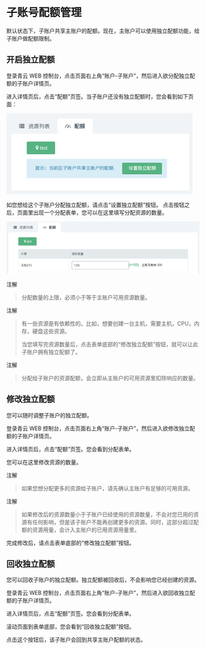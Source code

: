 ---
---

# 子账号配额管理

默认状态下，子账户共享主账户的配额。现在，主账户可以使用独立配额功能，给子账户做配额限制。

## 开启独立配额

登录青云 WEB 控制台，点击页面右上角“账户-子账户”，然后进入欲分配独立配额的子账户详情页。

进入详情页后，点击“配额”页签。当子账户还没有独立配额时，您会看到如下页面：

![子账户未开启独立配额](../_images/indep-quota-disabled.png)

如您想给这个子账户分配独立配额，请点击“设置独立配额”按钮。 点击按钮之后，页面里出现一个分配表单，您可以在这里填写分配资源的数量。

![填写资源数量](../_images/indep-quota-grant.png)

注解

> 分配数量的上限，必须小于等于主账户可用资源数量。

注解

> 有一些资源是有依赖性的。比如，想要创建一台主机，需要主机，CPU，内存，硬盘这些资源。
>
> 当您填写完资源数量后，点击表单底部的“修改独立配额”按钮，就可以让此子账户拥有独立配额了。

注解

> 分配给子账户的资源配额，会立即从主账户的可用资源里扣除响应的数量。

## 修改独立配额

您可以随时调整子账户的独立配额。

登录青云 WEB 控制台，点击页面右上角“账户-子账户”，然后进入欲修改独立配额的子账户详情页。

进入详情页后，点击“配额”页签。您会看到分配表单。

您可以在这里修改资源的数量。

注解

> 如果您想分配更多的资源给子账户，请先确认主账户有足够的可用资源。

注解

> 如果修改后的资源数量小于子账户已经使用的资源数量，不会对您已用的资源有任何影响，但是该子账户不能再创建更多的资源。同时，这部分超过配额的资源用量，会计入主账户的已用资源用量里。

完成修改后，请点击表单底部的“修改独立配额”按钮。

## 回收独立配额

您可以回收子账户的独立配额。独立配额被回收后，不会影响您已经创建的资源。

登录青云 WEB 控制台，点击页面右上角“账户-子账户”，然后进入欲回收独立配额的子账户详情页。

进入详情页后，点击“配额”页签。您会看到分配表单。

滚动页面到表单底部，您会看到“回收独立配额”按钮。

点击这个按钮后，该子账户会回到共享主账户配额的状态。
